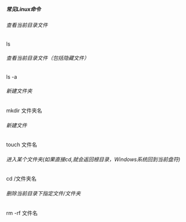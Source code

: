 ##### 常见Linux命令
###### 查看当前目录文件
  ls
###### 查看当前目录文件（包括隐藏文件）
  ls -a
###### 新建文件夹
  mkdir 文件夹名
###### 新建文件
  touch 文件名
###### 进入某个文件夹(如果直接cd,就会返回根目录，Windows系统回到当前盘符)
  cd /文件夹名
###### 删除当前目录下指定文件/文件夹
  rm -rf 文件名
